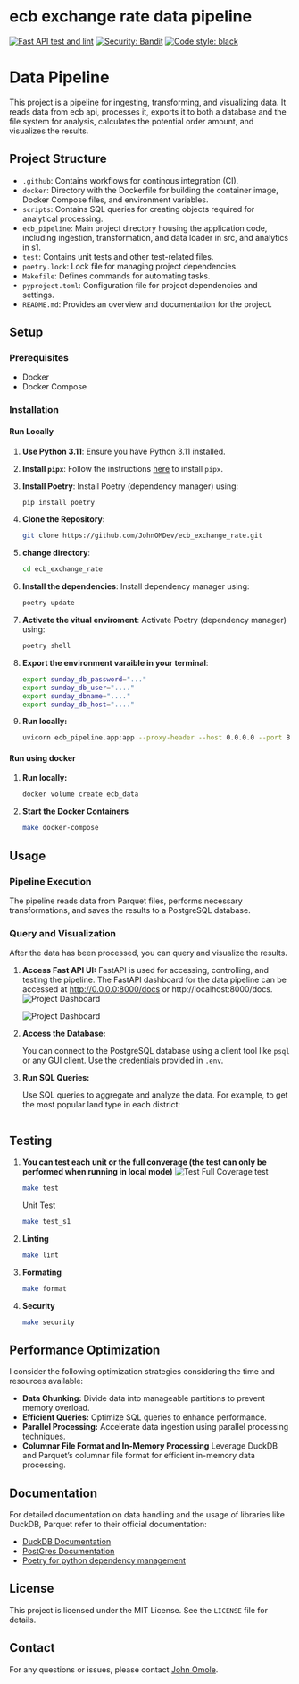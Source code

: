# ecb exchange rate data pipeline

[![Fast API test and lint](https://github.com/JohnOMDev/ecb_exchange_rate/actions/workflows/fastapi-app.yml/badge.svg)](https://github.com/JohnOMDev/ecb_exchange_rate/actions/workflows/fastapi-app.yml)
[![Security: Bandit](https://img.shields.io/badge/security-bandit-yellow.svg)](https://github.com/PyCQA/bandit)
[![Code style: black](https://img.shields.io/badge/code%20style-black-000000.svg)](https://github.com/psf/black)

# Data Pipeline

This project is a pipeline for ingesting, transforming, and visualizing data. It reads data from ecb api, processes it, exports it to both a database and the file system for analysis, calculates the potential order amount, and visualizes the results.

## Project Structure

- `.github`: Contains workflows for continous integration (CI).
- `docker`: Directory with the Dockerfile for building the container image, Docker Compose files, and environment variables.
- `scripts`: Contains SQL queries for creating objects required for analytical processing.
- `ecb_pipeline`: Main project directory housing the application code, including ingestion, transformation, and data loader in src, and analytics in s1.
- `test`: Contains unit tests and other test-related files.
- `poetry.lock`: Lock file for managing project dependencies.
- `Makefile`: Defines commands for automating tasks.
- `pyproject.toml`: Configuration file for project dependencies and settings.
- `README.md`: Provides an overview and documentation for the project.

## Setup

### Prerequisites

- Docker
- Docker Compose

### Installation


#### Run Locally
1. **Use Python 3.11**:
   Ensure you have Python 3.11 installed.

2. **Install `pipx`**:
   Follow the instructions [here](https://github.com/pypa/pipx#install-pipx) to install `pipx`.

3. **Install Poetry**:
   Install Poetry (dependency manager) using:
   ```sh
   pip install poetry
    ```
4. **Clone the Repository:**

    ```sh
    git clone https://github.com/JohnOMDev/ecb_exchange_rate.git
    ```
5. **change directory**:
   ```sh
   cd ecb_exchange_rate
    ```
6. **Install the dependencies**:
   Install dependency manager using:
   ```sh
   poetry update
    ```
7. **Activate the vitual enviroment**:
   Activate Poetry (dependency manager) using:
   ```sh
   poetry shell
    ```

8. **Export the environment varaible in your terminal**:
    ```sh
    export sunday_db_password="..."
    export sunday_db_user="...."
    export sunday_dbname="...."
    export sunday_db_host="...."
    ```
9. **Run locally:**

    ```sh
    uvicorn ecb_pipeline.app:app --proxy-header --host 0.0.0.0 --port 8080
    ```

#### Run using docker

1. **Run locally:**

    ```sh
    docker volume create ecb_data
    ```

2. **Start the Docker Containers**

    ```sh
    make docker-compose
    ```

## Usage

### Pipeline Execution

The pipeline reads data from Parquet files, performs necessary transformations, and saves the results to a PostgreSQL database.

### Query and Visualization

After the data has been processed, you can query and visualize the results.

1. **Access Fast API UI:**
    FastAPI is used for accessing, controlling, and testing the pipeline. The FastAPI dashboard for the data pipeline can be accessed at http://0.0.0.0:8000/docs or http://localhost:8000/docs.
    ![Project Dashboard](images/dash.png)

    ![Project Dashboard](images/viz.png)
1. **Access the Database:**

   You can connect to the PostgreSQL database using a client tool like `psql` or any GUI client. Use the credentials provided in `.env`.

2. **Run SQL Queries:**

   Use SQL queries to aggregate and analyze the data. For example, to get the most popular land type in each district:

    ```sql

    ```

## Testing

1. **You can test each unit or the full converage (the test can only be performed when running in local mode)**
    ![Test](images/test.png)
    Full Coverage test
    ```sh
    make test
    ```
    Unit Test
    ```sh
    make test_s1
    ```
2. **Linting** 
    ```sh
    make lint
    ```
3. **Formating**
    ```sh
    make format
    ```
4. **Security** 
    
    ```sh
    make security
    ```

## Performance Optimization

I consider the following optimization strategies considering the time and resources available:

- **Data Chunking:** Divide data into manageable partitions to prevent memory overload.
- **Efficient Queries:** Optimize SQL queries to enhance performance.
- **Parallel Processing:** Accelerate data ingestion using parallel processing techniques.
- **Columnar File Format and In-Memory Processing** Leverage DuckDB and Parquet’s columnar file format for efficient in-memory data processing.

## Documentation

For detailed documentation on data handling and the usage of libraries like DuckDB, Parquet refer to their official documentation:

- [DuckDB Documentation](https://duckdb.org/docs/)
- [PostGres Documentation](https://postgres.net/docs/)
- [Poetry for python dependency management](https://python-poetry.org/)

## License

This project is licensed under the MIT License. See the `LICENSE` file for details.

## Contact

For any questions or issues, please contact [John Omole](mailto:contact@johnomole.me).

